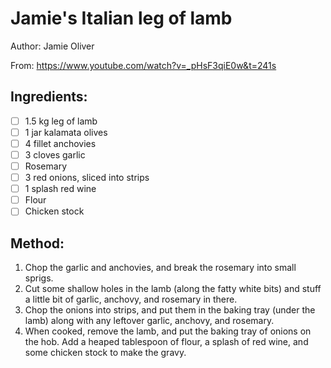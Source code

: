 # Jamie's Italian leg of lamb

Author: Jamie Oliver

From: https://www.youtube.com/watch?v=_pHsF3qiE0w&t=241s

## Ingredients:
- [ ] 1.5 kg leg of lamb
- [ ] 1 jar kalamata olives
- [ ] 4 fillet anchovies
- [ ] 3 cloves garlic
- [ ] Rosemary
- [ ] 3 red onions, sliced into strips
- [ ] 1 splash red wine
- [ ] Flour
- [ ] Chicken stock

## Method:
1. Chop the garlic and anchovies, and break the rosemary into small sprigs.
2. Cut some shallow holes in the lamb (along the fatty white bits) and stuff a little bit of garlic, anchovy, and rosemary in there.
3. Chop the onions into strips, and put them in the baking tray (under the lamb) along with any leftover garlic, anchovy, and rosemary.
4. When cooked, remove the lamb, and put the baking tray of onions on the hob. Add a heaped tablespoon of flour, a splash of red wine, and some chicken stock to make the gravy.